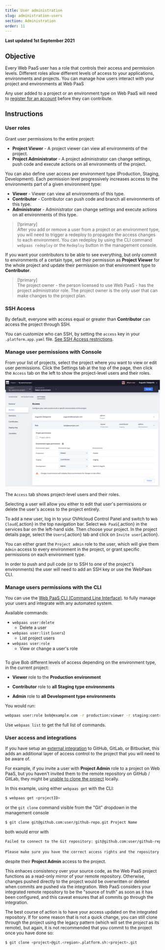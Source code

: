 ```yaml
---
title: User administration
slug: administration-users
section: Administration
order: 11
---
```


**Last updated 1st September 2021**


## Objective  

Every Web PaaS user has a role that controls their access and permission levels. Different roles allow different levels of access to your applications, environments and projects. You can manage how users interact with your project and environments at Web PaaS

Any user added to a project or an environment type on Web PaaS will need to [register for an account](https://www.ovh.com/auth/) before they can contribute. 

## Instructions
### User roles

Grant user permissions to the entire project:
* **Project Viewer** - A project viewer can view all environments of the project.
* **Project Administrator** - A project administrator can change settings, push code and execute actions on all environments of the project.

You can also define user access per environment type (Production, Staging, Development). Each permission level progressively increases access to the environments part of a given environment type:

* **Viewer** - Viewer can view all environments of this type.
* **Contributor** - Contributor can push code and branch all environments of this type.
* **Administrator** - Administrator can change settings and execute actions on all environments of this type.

> [!primary]  
> After you add or remove a user from a project or an environment type, you will need to trigger a redeploy to propagate the access changes to each environment.
> You can redeploy by using the CLI command `webpaas redeploy` or the `Redeploy` button in the management console. 
> 

If you want your contributors to be able to see everything, but only commit to environments of a certain type, set their permission as **Project Viewer** for the whole project and update their permission on that environment type to **Contributor**.

> [!primary]  
> The project owner - the person licensed to use Web PaaS - has the project administrator role. The project owner is the only user that can make changes to the project plan. 
> 

### SSH Access

By default, everyone with access equal or greater than **Contributor** can access the project through SSH. 

You can customize who can SSH, by setting the `access` key in your `.platform.app.yaml` file. [See SSH Access restrictions](../configuration-app/access).

### Manage user permissions with Console

From your list of projects, select the project where you want to view or edit user permissions. Click the Settings tab at the top of the page, then click the `Access` tab on the left to show the project-level users and their roles.

![Project user management screenshot](images/settings-project-access.png)

The `Access` tab shows project-level users and their roles.

Selecting a user will allow you either to edit that user's permissions or delete the user's access to the project entirely.

To add a new user, log in to your OVHcloud Control Panel and switch to `Web Cloud`{.action} in the top navigation bar. Select `Web PaaS`{.action} in the services bar on the left-hand side. Then choose your project. In the project details page, select the `Users`{.action} tab and click on `Invite user`{.action}.

You can either grant the `Project admin` role to the user, which will give them `Admin` access to every environment in the project, or grant specific permissions on each environment type.



In order to push and pull code (or to SSH to one of the project's environments) the user will need to add an SSH key or use the WebPaas CLI.



### Manage users permissions with the CLI

You can use the [Web PaaS CLI (Command Line Interface)](../development-cli). to fully manage your users and integrate with any automated system.

Available commands:



* `webpaas user:delete`
    * Delete a user
* `webpaas user:list` (`users`)
    * List project users
* `webpaas user:role`
    * View or change a user's role



```bash

```



To give Bob different levels of access depending on the environment type, in the current project:
 
-  **Viewer** role to the **Production environment**

-  **Contributor** role to **all Staging type environments**

-  **Admin** role to **all Development type environments**


You would run:

```bash
webpaas user:role bob@example.com -r production:viewer -r staging:contributor -r development:admin
```

Use `webpaas list` to get the full list of commands.

### User access and integrations

If you have setup an [external integration](../integrations-source) to GitHub, GitLab, or Bitbucket, this adds an additional layer of access control to the project that you will need to be aware of.

For example, if you invite a user with **Project Admin** role to a project on Web PaaS, but you haven't invited them to the remote repository on GitHub / GitLab, they might be [unable to clone the project](../administration-web#git) locally.

In this example, using either `webpaas get` with the CLI:

```bash
$ webpaas get <projectID>

```

or the `git clone` command visible from the "Git" dropdown in the management console

```bash
$ git clone git@github.com:user/github-repo.git Project Name
```

both would error with

```bash
Failed to connect to the Git repository: git@github.com:user/github-repo.git

Please make sure you have the correct access rights and the repository exists.
```

despite their **Project Admin** access to the project.

This enhaces consistency over your source code, as the Web PaaS project functions as a read-only mirror of your remote repository. Otherwise, changes pushed directly to the project would be overwritten or deleted when commits are pushed via the integration. Web PaaS considers your integrated remote repository to be the "source of truth" as soon as it has been configured, and this caveat ensures that all commits go through the integration.

The best course of action is to have your access updated on the integrated repository. If for some reason that is not a quick change, you can still clone through the project using the legacy pattern (which will set the *project* as its remote), but again, it is not recommended that you commit to the project once you have done so:

```bash
$ git clone <project>@git.<region>.platform.sh:<project>.git
```


